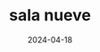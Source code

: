 ---
date: 2024-04-18
title: sala nueve
alt: A dark, empty room. To the left, light pours in from an adjacent hallway. The top of the passageway between the room and the hallway is shaped like a triangle, casting a mirror image of light against the back wall of the dark room.
---